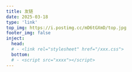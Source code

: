 ```yaml
---
title: 友链
date: 2025-03-18
type: 'link'
top_img: https://i.postimg.cc/mD6tGXmD/top.jpg
footer_img: false
inject:
  head:
  # - <link rel="stylesheet" href="/xxx.css">
  bottom:
  # - <script src="xxxx"></script>
---
```


